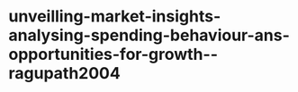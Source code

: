 # unveilling-market-insights-analysing-spending-behaviour-ans-opportunities-for-growth--ragupath2004